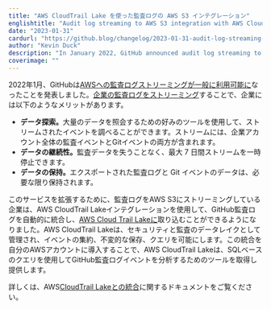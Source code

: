 ```yaml
---
title: "AWS CloudTrail Lake を使った監査ログの AWS S3 インテグレーション"
englishtitle: "Audit log streaming to AWS S3 integration with AWS CloudTrail Lake"
date: "2023-01-31"
cardurl: "https://github.blog/changelog/2023-01-31-audit-log-streaming-to-aws-s3-integration-with-aws-cloudtrail-lake"
author: "Kevin Duck"
description: "In January 2022, GitHub announced audit log streaming to AWS is generally available . By streaming the audit log for your enterprise , enterprises benefit from:"
coverimage: ""
---
```


<p>2022年1月、GitHubは<a href="https://github.blog/changelog/2022-01-20-audit-log-streaming-is-generally-available/">AWSへの監査ログストリーミングが一般に利用可能に</a>なったことを発表しました。<a href="https://docs.github.com/en/enterprise-cloud@latest/admin/monitoring-activity-in-your-enterprise/reviewing-audit-logs-for-your-enterprise/streaming-the-audit-log-for-your-enterprise">企業の監査ログをストリーミング</a>することで、企業には以下のようなメリットがあります。</p>
<ul>
<li><strong>データ探索。</strong>大量のデータを照会するための好みのツールを使用して、ストリームされたイベントを調べることができます。ストリームには、企業アカウント全体の監査イベントとGitイベントの両方が含まれます。</li>
<li><strong>データの継続性。</strong>監査データを失うことなく、最大 7 日間ストリームを一時停止できます。</li>
<li><strong>データの保持。</strong>エクスポートされた監査ログと Git イベントのデータは、必要な限り保持されます。</li>
</ul>
<p>このサービスを拡張するために、監査ログをAWS S3にストリーミングしている企業は、AWS CloudTrail Lakeインテグレーションを使用して、GitHub監査ログを自動的に統合し、<a href="https://docs.aws.amazon.com/awscloudtrail/latest/userguide/cloudtrail-lake.html">AWS Cloud Trail Lakeに</a>取り込むことができるようになりました。AWS CloudTrail Lakeは、セキュリティと監査のデータレイクとして管理され、イベントの集約、不変的な保存、クエリを可能にします。この統合を自分のAWSアカウントに導入することで、AWS CloudTrail Lakeは、SQLベースのクエリを使用してGitHub監査ログイベントを分析するためのツールを取得し提供します。</p>
<p>詳しくは、AWS<a href="https://docs.github.com/enterprise-cloud@latest/admin/monitoring-activity-in-your-enterprise/reviewing-audit-logs-for-your-enterprise/streaming-the-audit-log-for-your-enterprise#integrating-with-aws-cloudtrail-lake">CloudTrail Lakeとの統合</a>に関するドキュメントをご覧ください。</p>


